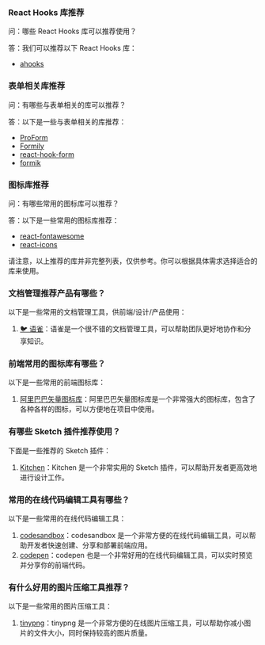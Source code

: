### React Hooks 库推荐

问：哪些 React Hooks 库可以推荐使用？

答：我们可以推荐以下 React Hooks 库：

- [ahooks](https://github.com/alibaba/hooks)

### 表单相关库推荐

问：有哪些与表单相关的库可以推荐？

答：以下是一些与表单相关的库推荐：

- [ProForm](https://procomponents.ant.design/components/form)
- [Formily](https://github.com/alibaba/formily)
- [react-hook-form](https://github.com/react-hook-form/react-hook-form)
- [formik](https://github.com/formium/formik)

### 图标库推荐

问：有哪些常用的图标库可以推荐？

答：以下是一些常用的图标库推荐：

- [react-fontawesome](https://github.com/FortAwesome/react-fontawesome)
- [react-icons](https://github.com/gorangajic/react-icons)

请注意，以上推荐的库并非完整列表，仅供参考。你可以根据具体需求选择适合的库来使用。

### 文档管理推荐产品有哪些？

以下是一些常用的文档管理工具，供前端/设计/产品使用：

1. [🐦 语雀](https://www.yuque.com/?chInfo=ch_antd)：语雀是一个很不错的文档管理工具，可以帮助团队更好地协作和分享知识。

### 前端常用的图标库有哪些？

以下是一些常用的前端图标库：

1. [阿里巴巴矢量图标库](https://www.iconfont.cn/)：阿里巴巴矢量图标库是一个非常强大的图标库，包含了各种各样的图标，可以方便地在项目中使用。

### 有哪些 Sketch 插件推荐使用？

下面是一些推荐的 Sketch 插件：

1. [Kitchen](https://kitchen.alipay.com)：Kitchen 是一个非常实用的 Sketch 插件，可以帮助开发者更高效地进行设计工作。

### 常用的在线代码编辑工具有哪些？

以下是一些常用的在线代码编辑工具：

1. [codesandbox](https://codesandbox.io/)：codesandbox 是一个非常方便的在线代码编辑工具，可以帮助开发者快速创建、分享和部署前端应用。
2. [codepen](https://codepen.io/)：codepen 也是一个非常好用的在线代码编辑工具，可以实时预览并分享你的前端代码。

### 有什么好用的图片压缩工具推荐？

以下是一些常用的图片压缩工具：

1. [tinypng](https://tinypng.com/)：tinypng 是一个非常方便的在线图片压缩工具，可以帮助你减小图片的文件大小，同时保持较高的图片质量。